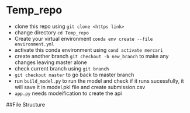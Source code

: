 # Temp_repo
- clone this repo using `git clone <https link>`
- change directory `cd Temp_repo`
- Create your virtual environment `conda env create --file environment.yml`
- activate this conda environment using `cond activate mercari`
- create another branch `git checkout -b new_branch` to make any changes leaving master alone
- check current branch using `git branch`
- `git checkout master` to go back to master branch
- run `build_model.py` to run the model and check if it runs sucessfully,  it will save it in model.pkl file and create submission.csv
- `app.py` needs modeification to create the api

##File Structure
